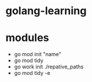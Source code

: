 # golang-learning

# modules
 - go mod init "name"
 - go mod tidy
 - go work init ./repative_paths
 - go mod tidy -e